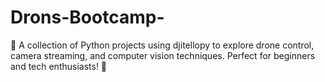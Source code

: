 # Drons-Bootcamp-
🚁 A collection of Python projects using djitellopy to explore drone control, camera streaming, and computer vision techniques. Perfect for beginners and tech enthusiasts! 🌟
